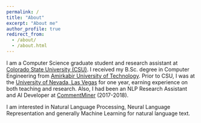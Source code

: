 ```yaml
---
permalink: /
title: "About"
excerpt: "About me"
author_profile: true
redirect_from: 
  - /about/
  - /about.html
---
```


I am a Computer Science graduate student and research assistant at [Colorado State University (CSU)](https://www.colostate.edu). I received my B.Sc. degree in Computer Engineering from [Amirkabir University of Technology](http://aut.ac.ir/aut/). Prior to CSU, I was at the [University of Nevada, Las Vegas](https://unlv.edu) for one year, earning experience on both teaching and research. Also, I had been an NLP Research Assistant and AI Developer at [CommentMiner](http://www.commentminer.ir/) (2017-2018).

I am interested in Natural Language Processing, Neural Language Representation and generally Machine Learning for natural language text.
